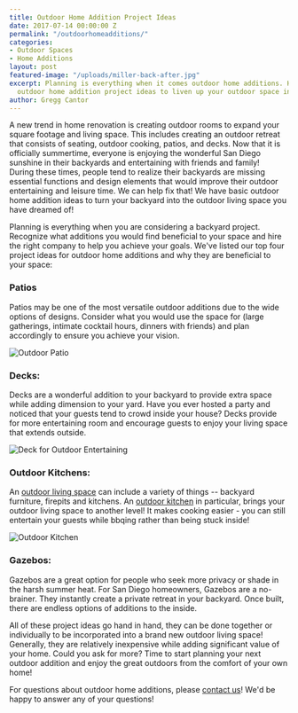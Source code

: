 ```yaml
---
title: Outdoor Home Addition Project Ideas
date: 2017-07-14 00:00:00 Z
permalink: "/outdoorhomeadditions/"
categories:
- Outdoor Spaces
- Home Additions
layout: post
featured-image: "/uploads/miller-back-after.jpg"
excerpt: Planning is everything when it comes outdoor home additions. Here are four
  outdoor home addition project ideas to liven up your outdoor space in San Diego.
author: Gregg Cantor
---
```


A new trend in home renovation is creating outdoor rooms to expand your square footage and living space. This includes creating an outdoor retreat that consists of seating, outdoor cooking, patios, and decks. Now that it is officially summertime, everyone is enjoying the wonderful San Diego sunshine in their backyards and entertaining with friends and family! During these times, people tend to realize their backyards are missing essential functions and design elements that would improve their outdoor entertaining and leisure time. We can help fix that! We have basic outdoor home addition ideas to turn your backyard into the outdoor living space you have dreamed of!

Planning is everything when you are considering a backyard project. Recognize what additions you would find beneficial to your space and hire the right company to help you achieve your goals. We've listed our top four project ideas for outdoor home additions and why they are beneficial to your space:

### Patios

Patios may be one of the most versatile outdoor additions due to the wide options of designs. Consider what you would use the space for (large gatherings, intimate cocktail hours, dinners with friends) and plan accordingly to ensure you achieve your vision.

![Outdoor Patio](/uploads/outdoor-patio.jpg)

### Decks:

Decks are a wonderful addition to your backyard to provide extra space while adding dimension to your yard. Have you ever hosted a party and noticed that your guests tend to crowd inside your house? Decks provide for more entertaining room and encourage guests to enjoy your living space that extends outside.

![Deck for Outdoor Entertaining](/uploads/outdoor-entertaining-deck.jpg)

### Outdoor Kitchens:

An [outdoor living space](/san-diego-outdoor-living-space-design) can include a variety of things -- backyard furniture, firepits and kitchens. An [outdoor kitchen](/san-diego-outdoor-kitchen-remodeling) in particular, brings your outdoor living space to another level! It makes cooking easier - you can still entertain your guests while bbqing rather than being stuck inside!

![Outdoor Kitchen](/uploads/outdoor-kitchen.jpg)

### Gazebos:

Gazebos are a great option for people who seek more privacy or shade in the harsh summer heat. For San Diego homeowners, Gazebos are a no-brainer. They instantly create a private retreat in your backyard. Once built, there are endless options of additions to the inside.

All of these project ideas go hand in hand, they can be done together or individually to be incorporated into a brand new outdoor living space! Generally, they are relatively inexpensive while adding significant value of your home. Could you ask for more? Time to start planning your next outdoor addition and enjoy the great outdoors from the comfort of your own home!

For questions about outdoor home additions, please [contact us](/contact)! We'd be happy to answer any of your questions!
